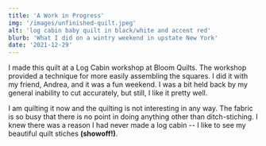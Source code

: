 ```yaml
---
title: 'A Work in Progress'
img: '/images/unfinished-quilt.jpeg'
alt: 'log cabin baby quilt in black/white and accent red'
blurb: 'What I did on a wintry weekend in upstate New York'
date: '2021-12-29'
---
```


I made this quilt at a Log Cabin workshop at Bloom Quilts. The workshop provided a technique for more easily assembling the squares. I did it with my friend, Andrea, and it was a fun weekend. I was a bit held back by my general inability to cut accurately, but still, I like it pretty well.

I am quilting it now and the quilting is not interesting in any way. The fabric is so busy that there is no point in doing anything other than ditch-stiching. I knew there was a reason I had never made a log cabin -- I like to see my beautiful quilt stiches **(showoff!)**.